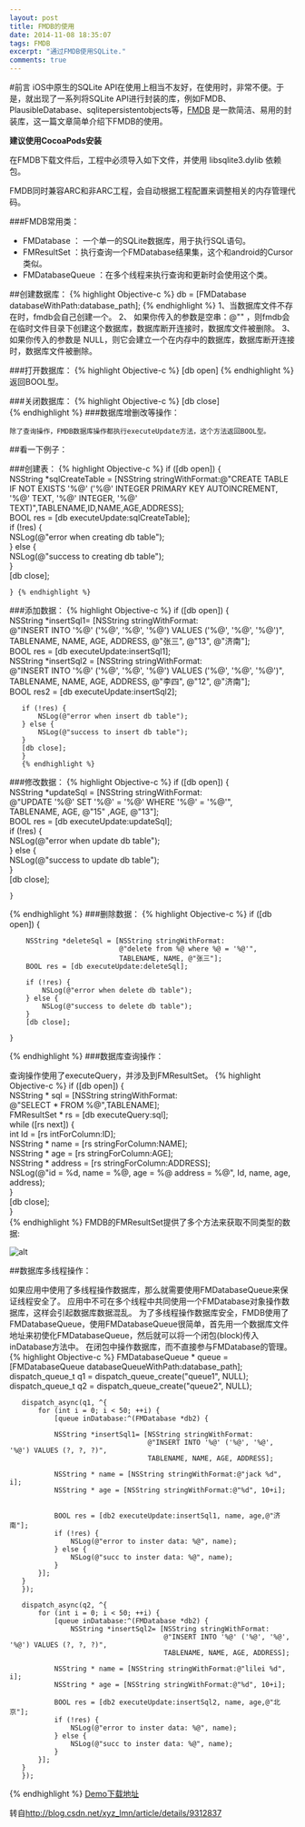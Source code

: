 ```yaml
---
layout: post
title: FMDB的使用
date: 2014-11-08 18:35:07
tags: FMDB
excerpt: "通过FMDB使用SQLite."
comments: true
---
```


#前言
iOS中原生的SQLite API在使用上相当不友好，在使用时，非常不便。于是，就出现了一系列将SQLite API进行封装的库，例如FMDB、PlausibleDatabase、sqlitepersistentobjects等，[FMDB](https://github.com/ccgus/fmdb) 是一款简洁、易用的封装库，这一篇文章简单介绍下FMDB的使用。

 **建议使用CocoaPods安装**

在FMDB下载文件后，工程中必须导入如下文件，并使用 libsqlite3.dylib 依赖包。

FMDB同时兼容ARC和非ARC工程，会自动根据工程配置来调整相关的内存管理代码。

###FMDB常用类：

* FMDatabase ： 一个单一的SQLite数据库，用于执行SQL语句。
* FMResultSet ：执行查询一个FMDatabase结果集，这个和android的Cursor类似。
* FMDatabaseQueue ：在多个线程来执行查询和更新时会使用这个类。

##创建数据库：
{% highlight Objective-c %}
	db = [FMDatabase databaseWithPath:database_path]; 
{% endhighlight %}
	   1、当数据库文件不存在时，fmdb会自己创建一个。
       2、 如果你传入的参数是空串：@"" ，则fmdb会在临时文件目录下创建这个数据库，数据库断开连接时，数据库文件被删除。
       3、如果你传入的参数是 NULL，则它会建立一个在内存中的数据库，数据库断开连接时，数据库文件被删除。
       
###打开数据库：
{% highlight Objective-c %}
	[db open]
{% endhighlight %}
	返回BOOL型。
	
###关闭数据库：
{% highlight Objective-c %}
	[db close]  
{% endhighlight %}
###数据库增删改等操作：

	除了查询操作，FMDB数据库操作都执行executeUpdate方法，这个方法返回BOOL型。
	
	
##看一下例子：

###创建表：
{% highlight Objective-c %}
	if ([db open]) {  
        NSString *sqlCreateTable =  [NSString stringWithFormat:@"CREATE TABLE IF NOT EXISTS '%@' ('%@' INTEGER PRIMARY KEY AUTOINCREMENT, '%@' TEXT, '%@' INTEGER, '%@' TEXT)",TABLENAME,ID,NAME,AGE,ADDRESS];  
        BOOL res = [db executeUpdate:sqlCreateTable];  
        if (!res) {  
            NSLog(@"error when creating db table");  
        } else {  
            NSLog(@"success to creating db table");  
        }  
        [db close];  
  
    } {% endhighlight %}
###添加数据：
{% highlight Objective-c %}
	if ([db open]) {  
       NSString *insertSql1= [NSString stringWithFormat:  
                              @"INSERT INTO '%@' ('%@', '%@', '%@') VALUES ('%@', '%@', '%@')",  
                              TABLENAME, NAME, AGE, ADDRESS, @"张三", @"13", @"济南"];  
       BOOL res = [db executeUpdate:insertSql1];  
       NSString *insertSql2 = [NSString stringWithFormat:  
                               @"INSERT INTO '%@' ('%@', '%@', '%@') VALUES ('%@', '%@', '%@')",  
                               TABLENAME, NAME, AGE, ADDRESS, @"李四", @"12", @"济南"];  
       BOOL res2 = [db executeUpdate:insertSql2];  
         
       if (!res) {  
           NSLog(@"error when insert db table");  
       } else {  
           NSLog(@"success to insert db table");  
       }  
       [db close];  
       }
       {% endhighlight %}
###修改数据： 
{% highlight Objective-c %}
	if ([db open]) {  
	        NSString *updateSql = [NSString stringWithFormat:  
	                               @"UPDATE '%@' SET '%@' = '%@' WHERE '%@' = '%@'",  
	                               TABLENAME,   AGE,  @"15" ,AGE,  @"13"];  
	        BOOL res = [db executeUpdate:updateSql];  
	        if (!res) {  
	            NSLog(@"error when update db table");  
	        } else {  
	            NSLog(@"success to update db table");  
	        }  
	        [db close];  
	  
    }
{% endhighlight %}
###删除数据：
{% highlight Objective-c %}
	if ([db open]) {  
          
        NSString *deleteSql = [NSString stringWithFormat:  
                               @"delete from %@ where %@ = '%@'",  
                               TABLENAME, NAME, @"张三"];  
        BOOL res = [db executeUpdate:deleteSql];  
          
        if (!res) {  
            NSLog(@"error when delete db table");  
        } else {  
            NSLog(@"success to delete db table");  
        }  
        [db close];  
  
    }  
{% endhighlight %}
###数据库查询操作：

查询操作使用了executeQuery，并涉及到FMResultSet。
{% highlight Objective-c %}
	if ([db open]) {  
        NSString * sql = [NSString stringWithFormat:  
                          @"SELECT * FROM %@",TABLENAME];  
        FMResultSet * rs = [db executeQuery:sql];  
        while ([rs next]) {  
            int Id = [rs intForColumn:ID];  
            NSString * name = [rs stringForColumn:NAME];  
            NSString * age = [rs stringForColumn:AGE];  
            NSString * address = [rs stringForColumn:ADDRESS];  
            NSLog(@"id = %d, name = %@, age = %@  address = %@", Id, name, age, address);  
        }  
        [db close];  
    }  
{% endhighlight %}
FMDB的FMResultSet提供了多个方法来获取不同类型的数据:

![alt](http://yspe2371e4aa7697989.yunshipei.cn/dHlwZT1mdyZzaXplPTY0MCZzcmM9YUhSMGNDVXpRU1V5UmlVeVJtbHRaeTVpYkc5bkxtTnpaRzR1Ym1WMEpUSkdNakF4TXpBM01UVXlNekV3TVRrMk56RWxNMFozWVhSbGNtMWhjbXNsTWtZeUpUSkdkR1Y0ZENVeVJtRklVakJqUkc5MlRESktjMkl5WTNWWk0wNXJZbWsxZFZwWVVYWmxTR3cyV0RKNGRHSm5KVE5FSlRORUpUSkdabTl1ZENVeVJqVmhOa3cxVERKVUpUSkdabTl1ZEhOcGVtVWxNa1kwTURBbE1rWm1hV3hzSlRKR1NUQktRbEZyUmtOTlFTVXpSQ1V6UkNVeVJtUnBjM052YkhabEpUSkdOekFsTWtabmNtRjJhWFI1SlRKR1EyVnVkR1Z5)

##数据库多线程操作：

如果应用中使用了多线程操作数据库，那么就需要使用FMDatabaseQueue来保证线程安全了。 应用中不可在多个线程中共同使用一个FMDatabase对象操作数据库，这样会引起数据库数据混乱。 为了多线程操作数据库安全，FMDB使用了FMDatabaseQueue，使用FMDatabaseQueue很简单，首先用一个数据库文件地址来初使化FMDatabaseQueue，然后就可以将一个闭包(block)传入inDatabase方法中。 在闭包中操作数据库，而不直接参与FMDatabase的管理。
{% highlight Objective-c %}
		FMDatabaseQueue * queue = [FMDatabaseQueue databaseQueueWithPath:database_path];  
	   dispatch_queue_t q1 = dispatch_queue_create("queue1", NULL);  
	   dispatch_queue_t q2 = dispatch_queue_create("queue2", NULL);  
	     
	   dispatch_async(q1, ^{  
	       for (int i = 0; i < 50; ++i) {  
	           [queue inDatabase:^(FMDatabase *db2) {  
                 
               NSString *insertSql1= [NSString stringWithFormat:  
                                      @"INSERT INTO '%@' ('%@', '%@', '%@') VALUES (?, ?, ?)",  
                                      TABLENAME, NAME, AGE, ADDRESS];  
                 
               NSString * name = [NSString stringWithFormat:@"jack %d", i];  
               NSString * age = [NSString stringWithFormat:@"%d", 10+i];  
                 
                 
               BOOL res = [db2 executeUpdate:insertSql1, name, age,@"济南"];  
               if (!res) {  
                   NSLog(@"error to inster data: %@", name);  
               } else {  
                   NSLog(@"succ to inster data: %@", name);  
               }  
           }];  
       }  
	   });  
	     
	   dispatch_async(q2, ^{  
	       for (int i = 0; i < 50; ++i) {  
	           [queue inDatabase:^(FMDatabase *db2) {  
	               NSString *insertSql2= [NSString stringWithFormat:  
	                                      @"INSERT INTO '%@' ('%@', '%@', '%@') VALUES (?, ?, ?)",  
	                                      TABLENAME, NAME, AGE, ADDRESS];  
                 
               NSString * name = [NSString stringWithFormat:@"lilei %d", i];  
               NSString * age = [NSString stringWithFormat:@"%d", 10+i];  
                 
               BOOL res = [db2 executeUpdate:insertSql2, name, age,@"北京"];  
               if (!res) {  
                   NSLog(@"error to inster data: %@", name);  
               } else {  
                   NSLog(@"succ to inster data: %@", name);  
               }  
           }];  
       }  
       });  
{% endhighlight %}
[Demo下载地址](https://github.com/iostang/ttdb)
       
转自<http://blog.csdn.net/xyz_lmn/article/details/9312837>
   